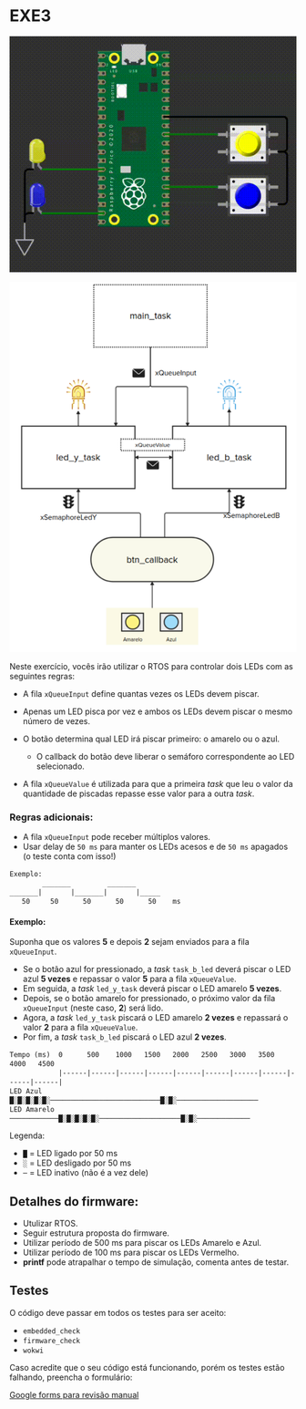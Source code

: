 # EXE3

![](imgs/exe3.gif)

![](imgs/diagram.png)

Neste exercício, vocês irão utilizar o RTOS para controlar dois LEDs com as seguintes regras:

* A fila `xQueueInput` define quantas vezes os LEDs devem piscar.
* Apenas um LED pisca por vez e ambos os LEDs devem piscar o mesmo número de vezes.
* O botão determina qual LED irá piscar primeiro: o amarelo ou o azul.

  * O callback do botão deve liberar o semáforo correspondente ao LED selecionado.
* A fila `xQueueValue` é utilizada para que a primeira *task* que leu o valor da quantidade de piscadas repasse esse valor para a outra *task*.

### Regras adicionais:

* A fila `xQueueInput` pode receber múltiplos valores.
* Usar delay de `50 ms` para manter os LEDs acesos e de `50 ms` apagados (o teste conta com isso!)

``` text
Exemplo:
        _______         _______
_______|       |_______|       |_____
   50     50      50      50      50    ms
```


#### Exemplo:

Suponha que os valores **5** e depois **2** sejam enviados para a fila `xQueueInput`.

* Se o botão azul for pressionado, a *task* `task_b_led` deverá piscar o LED azul **5 vezes** e repassar o valor **5** para a fila `xQueueValue`.
* Em seguida, a *task* `led_y_task` deverá piscar o LED amarelo **5 vezes**.
* Depois, se o botão amarelo for pressionado, o próximo valor da fila `xQueueInput` (neste caso, **2**) será lido.
* Agora, a *task* `led_y_task` piscará o LED amarelo **2 vezes** e repassará o valor **2** para a fila `xQueueValue`.
* Por fim, a *task* `task_b_led` piscará o LED azul **2 vezes**.

```text
Tempo (ms)  0      500    1000   1500   2000   2500   3000   3500   4000   4500   
            |------|------|------|------|------|------|------|------|------|------|
LED Azul    █░█░█░█░█░───────────────────────────█░█░────────────────────
LED Amarelo ────────────█░█░█░█░█░────────────────────█░█░─────────────
```

Legenda:

* `█` = LED ligado por 50 ms
* `░` = LED desligado por 50 ms
* `─` = LED inativo (não é a vez dele)

## Detalhes do firmware:

- Utulizar RTOS.
- Seguir estrutura proposta do firmware.
- Utilizar período de 500 ms para piscar os LEDs Amarelo e Azul.
- Utilizar período de 100 ms para piscar os LEDs Vermelho.
- **printf** pode atrapalhar o tempo de simulação, comenta antes de testar.

## Testes

O código deve passar em todos os testes para ser aceito:

- `embedded_check`
- `firmware_check`
- `wokwi`

Caso acredite que o seu código está funcionando, porém os testes estão falhando, preencha o formulário:

[Google forms para revisão manual](https://docs.google.com/forms/d/e/1FAIpQLSdikhET4iqFwkOKmgD-G6Ri-2kCdhDLndlFWXdfdcuDfPnYHw/viewform?usp=dialog)
